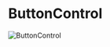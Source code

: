 # ButtonControl

![ButtonControl](https://user-images.githubusercontent.com/63205110/86679100-e9512480-c005-11ea-97bd-4006b39f107d.png)
